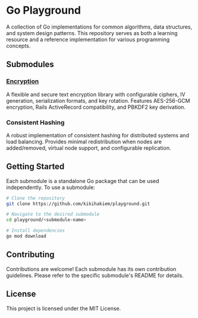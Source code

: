 # Go Playground

A collection of Go implementations for common algorithms, data structures, and system design patterns. This repository serves as both a learning resource and a reference implementation for various programming concepts.

## Submodules

### [Encryption](encryption/README.md)
A flexible and secure text encryption library with configurable ciphers, IV generation, serialization formats, and key rotation. Features AES-256-GCM encryption, Rails ActiveRecord compatibility, and PBKDF2 key derivation.

### Consistent Hashing
A robust implementation of consistent hashing for distributed systems and load balancing. Provides minimal redistribution when nodes are added/removed, virtual node support, and configurable replication.

## Getting Started

Each submodule is a standalone Go package that can be used independently. To use a submodule:

```bash
# Clone the repository
git clone https://github.com/kikihakiem/playground.git

# Navigate to the desired submodule
cd playground/<submodule-name>

# Install dependencies
go mod download
```

## Contributing

Contributions are welcome! Each submodule has its own contribution guidelines. Please refer to the specific submodule's README for details.

## License

This project is licensed under the MIT License.


